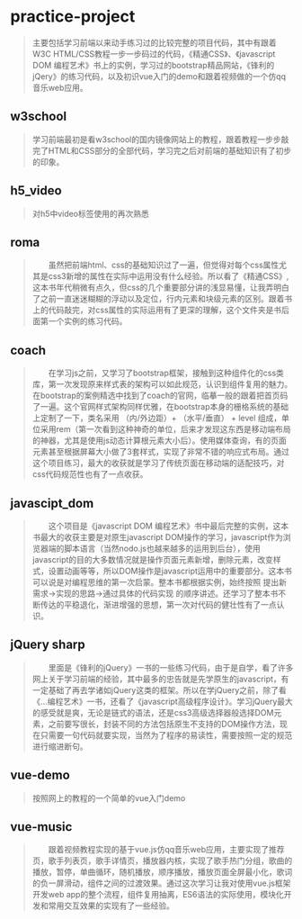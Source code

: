 # practice-project
> 主要包括学习前端以来动手练习过的比较完整的项目代码，其中有跟着W3C HTML/CSS教程一步一步码过的代码，《精通CSS》、《javascript DOM 编程艺术》书上的实例，学习过的bootstrap精品网站，《锋利的jQery》的练习代码，以及初识vue入门的demo和跟着视频做的一个仿qq音乐web应用。
  
## w3school
> 学习前端最初是看w3school的国内镜像网站上的教程，跟着教程一步步敲完了HTML和CSS部分的全部代码，学习完之后对前端的基础知识有了初步的印象。

## h5_video
> 对h5中video标签使用的再次熟悉

## roma
> &emsp;&emsp;虽然把前端html、css的基础知识过了一遍，但觉得对每个css属性尤其是css3新增的属性在实际中运用没有什么经验。所以看了《精通CSS》,这本书年代稍微有点久，但css的几个重要部分讲的浅显易懂，让我弄明白了之前一直迷迷糊糊的浮动以及定位，行内元素和块级元素的区别。跟着书上的代码敲完，对css属性的实际运用有了更深的理解，这个文件夹是书后面第一个实例的练习代码。

## coach
> &emsp;&emsp;在学习js之前，又学习了bootstrap框架，接触到这种组件化的css类库，第一次发现原来样式表的架构可以如此规范，认识到组件复用的魅力。在bootstrap的案例精选中找到了coach的官网，临摹一般的跟着把首页码了一遍。这个官网样式架构同样优雅，在bootstrap本身的栅格系统的基础上定制了一下，类名采用 （内/外边距）+ （水平/垂直） + level 组成，单位采用rem（第一次看到这种神奇的单位，后来才发现这东西是移动端布局的神器，尤其是使用js动态计算根元素大小后）。使用媒体查询，有的页面元素甚至根据屏幕大小做了3套样式，实现了非常不错的响应式布局。通过这个项目练习，最大的收获就是学习了传统页面在移动端的适配技巧，对css代码规范性也有了一点收获。

## javascipt_dom

> &emsp;&emsp;这个项目是《javascript DOM 编程艺术》书中最后完整的实例，这本书最大的收获主要是对原生javascript DOM操作的学习，javascript作为浏览器端的脚本语言（当然nodo.js也越来越多的运用到后台），使用javascript的目的大多数情况就是操作页面元素新增，删除元素，改变样式，设置动画等等，所以DOM操作是javascript运用中的重要部分。这本书可以说是对编程思维的第一次启蒙。整本书都根据实例，始终按照 提出新需求->实现的思路->通过具体的代码实现 的顺序讲述。还学习了整本书不断传达的平稳退化，渐进增强的思想，第一次对代码的健壮性有了一点认识。

## jQuery sharp

> &emsp;&emsp;里面是《锋利的jQuery》一书的一些练习代码，由于是自学，看了许多网上关于学习前端的经验，其中最多的忠告就是先学原生的javascript，有一定基础了再去学诸如jQuery这类的框架。所以在学jQuery之前，除了看《...编程艺术》一书，还看了《javascript高级程序设计》。学习jQuery最大的感受就是爽，无论是链式的语法，还是css3高级选择器般选择DOM元素，之前要写很长，封装不同的方法包括原生不支持的DOM操作方法，现在只需要一句代码就要实现，当然为了程序的易读性，需要按照一定的规范进行缩进断句。

## vue-demo

> 按照网上的教程的一个简单的vue入门demo

## vue-music

> &emsp;&emsp;跟着视频教程实现的基于vue.js仿qq音乐web应用，主要实现了推荐页，歌手列表页，歌手详情页，播放器内核，实现了歌手热门分组，歌曲的播放，暂停，单曲循环，随机播放，顺序播放，播放页面全屏最小化，歌词的负一屏滑动，组件之间的过渡效果。通过这次学习让我对使用vue.js框架开发web app的整个流程，组件复用抽离，ES6语法的实际使用，模块化开发和常用交互效果的实现有了一些经验。
